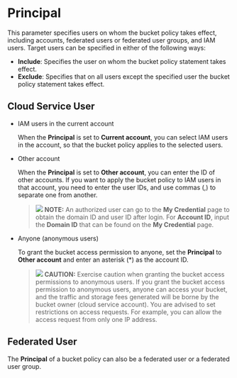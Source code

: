 # Principal<a name="obs_03_0049"></a>

This parameter specifies users on whom the bucket policy takes effect, including accounts, federated users or federated user groups, and IAM users. Target users can be specified in either of the following ways:

-   **Include**: Specifies the user on whom the bucket policy statement takes effect.
-   **Exclude**: Specifies that on all users except the specified user the bucket policy statement takes effect.

## Cloud Service User<a name="section1896613422547"></a>

-   IAM users in the current account

    When the  **Principal**  is set to  **Current account**, you can select IAM users in the account, so that the bucket policy applies to the selected users.

-   Other account

    When the  **Principal**  is set to  **Other account**, you can enter the ID of other accounts. If you want to apply the bucket policy to IAM users in that account, you need to enter the user IDs, and use commas \(,\) to separate one from another.

    >![](public_sys-resources/icon-note.gif) **NOTE:** 
    >An authorized user can go to the  **My Credential**  page to obtain the domain ID and user ID after login.
    >For  **Account ID**, input the  **Domain ID**  that can be found on the  **My Credential**  page.

-   Anyone \(anonymous users\)

    To grant the bucket access permission to anyone, set the  **Principal**  to  **Other account**  and enter an asterisk \(\*\) as the account ID.

    >![](public_sys-resources/icon-caution.gif) **CAUTION:** 
    >Exercise caution when granting the bucket access permissions to anonymous users. If you grant the bucket access permission to anonymous users, anyone can access your bucket, and the traffic and storage fees generated will be borne by the bucket owner \(cloud service account\). You are advised to set restrictions on access requests. For example, you can allow the access request from only one IP address.


## Federated User<a name="section1726117455582"></a>

The  **Principal**  of a bucket policy can also be a federated user or a federated user group.

